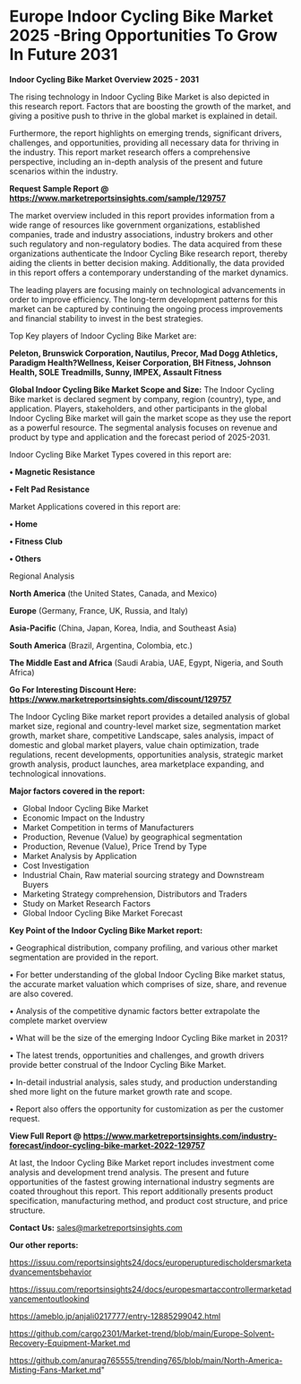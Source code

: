# Europe Indoor Cycling Bike Market 2025 -Bring Opportunities To Grow In Future 2031

<Strong> Indoor Cycling Bike Market Overview 2025 - 2031</strong>

The rising technology in Indoor Cycling Bike Market is also depicted in this research report. Factors that are boosting the growth of the market, and giving a positive push to thrive in the global market is explained in detail.

Furthermore, the report highlights on emerging trends, significant drivers, challenges, and opportunities, providing all necessary data for thriving in the industry. This report market research offers a comprehensive perspective, including an in-depth analysis of the present and future scenarios within the industry.

<strong>Request Sample Report @ <a href=https://www.marketreportsinsights.com/sample/129757>https://www.marketreportsinsights.com/sample/129757</a></strong>

The market overview included in this report provides information from a wide range of resources like government organizations, established companies, trade and industry associations, industry brokers and other such regulatory and non-regulatory bodies. The data acquired from these organizations authenticate the Indoor Cycling Bike research report, thereby aiding the clients in better decision making. Additionally, the data provided in this report offers a contemporary understanding of the market dynamics.

The leading players are focusing mainly on technological advancements in order to improve efficiency. The long-term development patterns for this market can be captured by continuing the ongoing process improvements and financial stability to invest in the best strategies.

Top Key players of Indoor Cycling Bike Market are:

<strong>Peleton, Brunswick Corporation, Nautilus, Precor, Mad Dogg Athletics, Paradigm Health?Wellness, Keiser Corporation, BH Fitness, Johnson Health, SOLE Treadmills, Sunny, IMPEX, Assault Fitness</strong>

<strong><b>Global Indoor Cycling Bike Market Scope and Size:</b></strong>
The Indoor Cycling Bike market is declared segment by company, region (country), type, and application. Players, stakeholders, and other participants in the global Indoor Cycling Bike market will gain the market scope as they use the report as a powerful resource. The segmental analysis focuses on revenue and product by type and application and the forecast period of 2025-2031.

Indoor Cycling Bike Market Types covered in this report are:

<strong>• Magnetic Resistance

• Felt Pad Resistance</strong>

Market Applications covered in this report are:

<strong>• Home

• Fitness Club

• Others</strong> 

Regional Analysis

<strong>North America</strong> (the United States, Canada, and Mexico)

<strong>Europe</strong> (Germany, France, UK, Russia, and Italy)

<strong>Asia-Pacific</strong> (China, Japan, Korea, India, and Southeast Asia)

<strong>South America</strong> (Brazil, Argentina, Colombia, etc.)

<strong>The Middle East and Africa</strong> (Saudi Arabia, UAE, Egypt, Nigeria, and South Africa)

<strong>Go For Interesting Discount Here: <a href=https://www.marketreportsinsights.com/discount/129757>https://www.marketreportsinsights.com/discount/129757</a></strong>

The Indoor Cycling Bike market report provides a detailed analysis of global market size, regional and country-level market size, segmentation market growth, market share, competitive Landscape, sales analysis, impact of domestic and global market players, value chain optimization, trade regulations, recent developments, opportunities analysis, strategic market growth analysis, product launches, area marketplace expanding, and technological innovations.

<strong><b>Major factors covered in the report:</b></strong>
<ul>
  <li>Global Indoor Cycling Bike Market </li>
  <li>Economic Impact on the Industry</li>
  <li>Market Competition in terms of Manufacturers</li>
  <li>Production, Revenue (Value) by geographical segmentation</li>
  <li>Production, Revenue (Value), Price Trend by Type</li>
  <li>Market Analysis by Application</li>
  <li>Cost Investigation</li>
  <li>Industrial Chain, Raw material sourcing strategy and Downstream Buyers</li>
  <li>Marketing Strategy comprehension, Distributors and Traders</li>
  <li>Study on Market Research Factors</li>
  <li>Global Indoor Cycling Bike Market Forecast</li>
</ul>

<strong><b>Key Point of the Indoor Cycling Bike Market report:</b></strong>

• Geographical distribution, company profiling, and various other market segmentation are provided in the report.

• For better understanding of the global Indoor Cycling Bike market status, the accurate market valuation which comprises of size, share, and revenue are also covered.

• Analysis of the competitive dynamic factors better extrapolate the complete market overview

• What will be the size of the emerging Indoor Cycling Bike market in 2031?

• The latest trends, opportunities and challenges, and growth drivers provide better construal of the Indoor Cycling Bike Market.

• In-detail industrial analysis, sales study, and production understanding shed more light on the future market growth rate and scope.

• Report also offers the opportunity for customization as per the customer request.

<strong><b>View Full Report @ <a href=https://www.marketreportsinsights.com/industry-forecast/indoor-cycling-bike-market-2022-129757>https://www.marketreportsinsights.com/industry-forecast/indoor-cycling-bike-market-2022-129757</a></b></strong>


At last, the Indoor Cycling Bike Market report includes investment come analysis and development trend analysis. The present and future opportunities of the fastest growing international industry segments are coated throughout this report. This report additionally presents product specification, manufacturing method, and product cost structure, and price structure.

<strong>Contact Us:</strong>
sales@marketreportsinsights.com

<strong>Our other reports:</strong>

<a href=https://issuu.com/reportsinsights24/docs/europerupturedischoldersmarketadvancementsbehavior>https://issuu.com/reportsinsights24/docs/europerupturedischoldersmarketadvancementsbehavior</a>

<a href=https://issuu.com/reportsinsights24/docs/europesmartaccontrollermarketadvancementoutlookind>https://issuu.com/reportsinsights24/docs/europesmartaccontrollermarketadvancementoutlookind</a>

<a href=https://ameblo.jp/anjali0217777/entry-12885299042.html>https://ameblo.jp/anjali0217777/entry-12885299042.html</a>

<a href=https://github.com/cargo2301/Market-trend/blob/main/Europe-Solvent-Recovery-Equipment-Market.md>https://github.com/cargo2301/Market-trend/blob/main/Europe-Solvent-Recovery-Equipment-Market.md</a>

<a href=https://github.com/anurag765555/trending765/blob/main/North-America-Misting-Fans-Market.md>https://github.com/anurag765555/trending765/blob/main/North-America-Misting-Fans-Market.md</a>"
